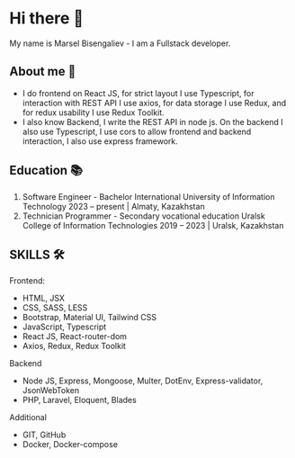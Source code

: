 # Hi there 👋
My name is Marsel Bisengaliev - I am a Fullstack developer.

## About me 📖
- I do frontend on React JS, for strict layout I use Typescript, for interaction with REST API I use axios, for data storage I use Redux, and for redux usability I use Redux Toolkit.
- I also know Backend, I write the REST API in node js. On the backend I also use Typescript, I use cors to allow frontend and backend interaction, I also use express framework.

## Education 📚
1. Software Engineer - Bachelor
   International University of Information Technology
   2023 – present | Almaty, Kazakhstan
2. Technician Programmer - Secondary vocational education
    Uralsk College of Information Technologies
    2019 – 2023 | Uralsk, Kazakhstan

## SKILLS 🛠
Frontend:
- HTML, JSX
- CSS, SASS, LESS
- Bootstrap, Material UI, Tailwind CSS
- JavaScript, Typescript
- React JS, React-router-dom
- Axios, Redux, Redux Toolkit
  
Backend
- Node JS, Express, Mongoose, Multer, DotEnv,
Express-validator, JsonWebToken
- PHP, Laravel, Eloquent, Blades
  
Additional
- GIT, GitHub
- Docker, Docker-compose



